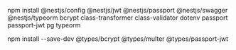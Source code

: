 npm install @nestjs/config @nestjs/jwt @nestjs/passport @nestjs/swagger @nestjs/typeorm bcrypt class-transformer class-validator dotenv passport passport-jwt pg typeorm

npm install --save-dev @types/bcrypt @types/multer @types/passport-jwt